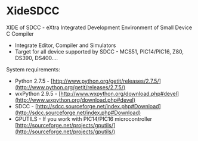XideSDCC
========

XIDE of SDCC - eXtra Integrated Development Environment of Small Device C Compiler
    

* Integrate Editor, Compiler and Simulators
* Target for all device supported by SDCC - MCS51, PIC14/PIC16, Z80, DS390, DS400....


System requirements:
* Python 2.7.5 - [http://www.python.org/getit/releases/2.7.5/](http://www.python.org/getit/releases/2.7.5/)
* wxPython 2.9.5 - [http://www.wxpython.org/download.php#devel](http://www.wxpython.org/download.php#devel)
* SDCC - [http://sdcc.sourceforge.net/index.php#Download](http://sdcc.sourceforge.net/index.php#Download)
* GPUTILS - If you work with PIC14/PIC16 microcontroller [http://sourceforge.net/projects/gputils/](http://sourceforge.net/projects/gputils/)

